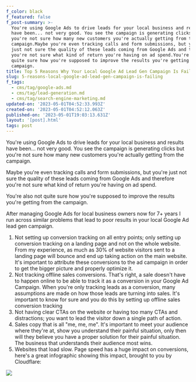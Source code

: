 ```yaml
---
f_color: black
f_featured: false
f_post-summary: >-
  You're using Google Ads to drive leads for your local business and results
  have been... not very good. You see the campaign is generating clicks but
  you're not sure how many new customers you're actually getting from the
  campaign.Maybe you're even tracking calls and form submissions, but you're
  just not sure the quality of these leads coming from Google Ads and therefore
  you're not sure what kind of return you're having on ad spend.You're also not
  quite sure how you're supposed to improve the results you're getting from the
  campaign.
title: Top 5 Reasons Why Your Local Google Ad Lead Gen Campaign Is Failing
slug: 5-reasons-local-google-ad-lead-gen-campaign-is-failing
f_tags:
  - cms/tag/google-ads.md
  - cms/tag/lead-generation.md
  - cms/tag/search-engine-marketing.md
updated-on: '2023-05-01T04:52:33.993Z'
created-on: '2023-05-01T04:52:12.063Z'
published-on: '2023-05-01T19:03:13.631Z'
layout: '[post].html'
tags: post
---
```


You're using Google Ads to drive leads for your local business and results have been... not very good. You see the campaign is generating clicks but you're not sure how many new customers you're actually getting from the campaign.

Maybe you're even tracking calls and form submissions, but you're just not sure the quality of these leads coming from Google Ads and therefore you're not sure what kind of return you're having on ad spend.

You're also not quite sure how you're supposed to improve the results you're getting from the campaign.

After managing Google Ads for local business owners now for 7+ years I run across similar problems that lead to poor results in your local Google Ad lead gen campaign.

1.  Not setting up conversion tracking on all entry points; only setting up conversion tracking on a landing page and not on the whole website. From my experience, as much as 30% of website visitors sent to a landing page will bounce and end up taking action on the main website. It's important to attribute these conversions to the ad campaign in order to get the bigger picture and properly optimize it.
2.  Not tracking offline sales conversions. That's right, a sale doesn't have to happen online to be able to track it as a conversion in your Google Ad Campaign. When you're only tracking leads as a conversion, many assumptions are made on how those leads are turning into sales. It's important to know for sure and you do this by setting up offline sales conversion tracking
3.  Not having clear CTAs on the website or having too many CTAs and distractions; you want to lead the visitor down a single path of action.
4.  Sales copy that is all "me, me, me". It's important to meet your audience where they're at, show you understand their painful situation, only then will they believe you have a proper solution for their painful situation. The business that understands their audience most wins.
5.  Websites that load slow. Page speed has a huge impact on conversions, here's a great infographic showing this impact, brought to you by Cloudflare:

![](https://uploads-ssl.webflow.com/643ef3037ed557253b9bbcfe/644f454b3c3bfa7158a820ba_conversion-rate-page-load-time--1-.svg)

‍
